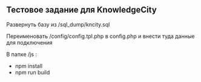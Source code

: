 Тестовое задание для KnowledgeCity
--

Развернуть базу из /sql_dump/kncity.sql

Переименовать /config/config.tpl.php в config.php и внести туда данные для подключения

В папке /js :
- npm install
- npm run build